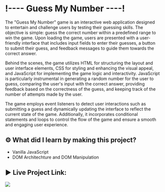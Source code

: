 <h1>!---- Guess My Number ----!</h1>
<p>The "Guess My Number" game is an interactive web application designed to entertain and challenge users by testing their guessing skills. The objective is simple: guess the correct number within a predefined range to win the game. Upon loading the game, users are presented with a user-friendly interface that includes input fields to enter their guesses, a button to submit their guess, and feedback messages to guide them towards the correct answer.

Behind the scenes, the game utilizes HTML for structuring the layout and user interface elements, CSS for styling and enhancing the visual appeal, and JavaScript for implementing the game logic and interactivity. JavaScript is particularly instrumental in generating a random number for the user to guess, comparing the user's input with the correct answer, providing feedback based on the correctness of the guess, and keeping track of the number of attempts made by the user.

The game employs event listeners to detect user interactions such as submitting a guess and dynamically updating the interface to reflect the current state of the game. Additionally, it incorporates conditional statements and loops to control the flow of the game and ensure a smooth and engaging user experience.</p>

## ⚙️ What did I learn by making this project?

-   Vanilla JavaScript
-   DOM Architechture and DOM Manipulation 


## ▶️ Live Project Link:
[<img src= "https://img.shields.io/badge/PROJCET LINK-1DA55F?style=for-the-badge&logo=&logoColor=white" />](https://guess-the-number-javascript-project.netlify.app/)
